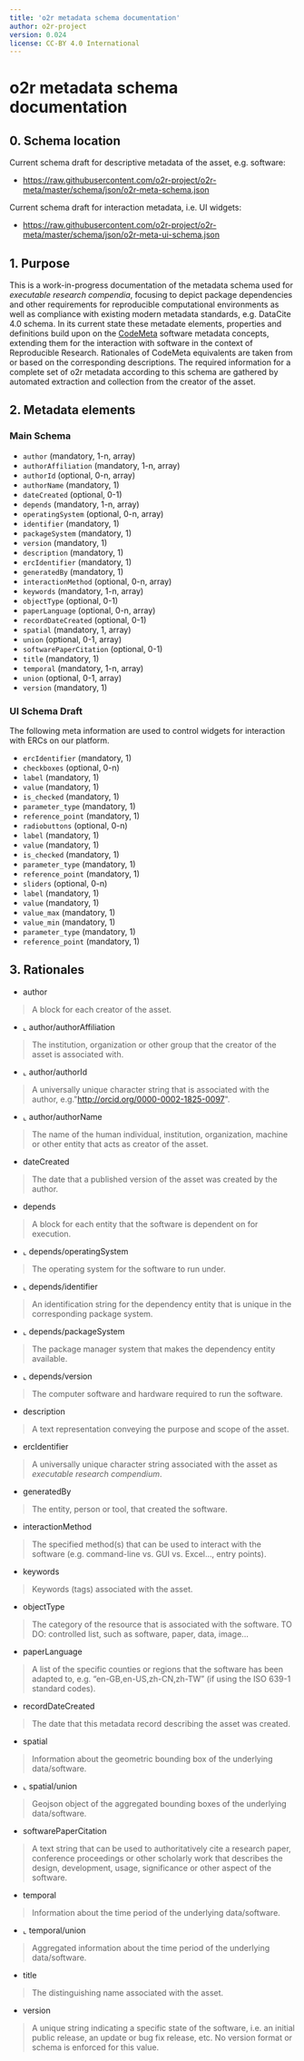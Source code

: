 ```yaml
---
title: 'o2r metadata schema documentation'
author: o2r-project
version: 0.024
license: CC-BY 4.0 International
---
```


# o2r metadata schema documentation

## 0. Schema location
Current schema draft for descriptive metadata of the asset, e.g. software:

- <https://raw.githubusercontent.com/o2r-project/o2r-meta/master/schema/json/o2r-meta-schema.json>

Current schema draft for interaction metadata, i.e. UI widgets:

- <https://raw.githubusercontent.com/o2r-project/o2r-meta/master/schema/json/o2r-meta-ui-schema.json>

## 1. Purpose

This is a work-in-progress documentation of the metadata schema used for _executable research compendia_, focusing to depict package dependencies and other requirements for reproducible computational environments as well as compliance with existing modern metadata standards, e.g. DataCite 4.0 schema.
In its current state these metadate elements, properties and definitions build upon on the [CodeMeta](https://github.com/codemeta/codemeta) software metadata concepts, extending them for the interaction with software in the context of Reproducible Research. Rationales of CodeMeta equivalents are taken from or based on the corresponding descriptions.
The required information for a complete set of o2r metadata according to this schema are gathered by automated extraction and collection from the creator of the asset.

## 2. Metadata elements

### Main Schema

- ```author``` (mandatory, 1-n, array)
 - ```authorAffiliation``` (mandatory, 1-n, array)
 - ```authorId``` (optional, 0-n, array)
 - ```authorName``` (mandatory, 1)
- ```dateCreated``` (optional, 0-1)
- ```depends``` (mandatory, 1-n, array)
 - ```operatingSystem``` (optional, 0-n, array)
 - ```identifier``` (mandatory, 1)
 - ```packageSystem``` (mandatory, 1)
 - ```version``` (mandatory, 1)
- ```description``` (mandatory, 1)
- ```ercIdentifier``` (mandatory, 1)
- ```generatedBy``` (mandatory, 1)
- ```interactionMethod``` (optional, 0-n, array)
- ```keywords``` (mandatory, 1-n, array)
- ```objectType``` (optional, 0-1)
- ```paperLanguage``` (optional, 0-n, array)
- ```recordDateCreated``` (optional, 0-1)
- ```spatial``` (mandatory, 1, array)
 - ```union``` (optional, 0-1, array)
- ```softwarePaperCitation``` (optional, 0-1)
- ```title``` (mandatory, 1)
- ```temporal``` (mandatory, 1-n, array)
 - ```union``` (optional, 0-1, array)
- ```version``` (mandatory, 1)

### UI Schema Draft
The following meta information are used to control widgets for interaction with ERCs on our platform.

- ```ercIdentifier``` (mandatory, 1)
- ```checkboxes``` (optional, 0-n)
 - ```label``` (mandatory, 1)
 - ```value``` (mandatory, 1)
 - ```is_checked``` (mandatory, 1)
 - ```parameter_type``` (mandatory, 1)
 - ```reference_point``` (mandatory, 1)
- ```radiobuttons``` (optional, 0-n)
 - ```label``` (mandatory, 1)
 - ```value``` (mandatory, 1)
 - ```is_checked``` (mandatory, 1)
 - ```parameter_type``` (mandatory, 1)
 - ```reference_point``` (mandatory, 1)
- ```sliders``` (optional, 0-n)
 - ```label``` (mandatory, 1)
 - ```value``` (mandatory, 1)
 - ```value_max``` (mandatory, 1)
 - ```value_min``` (mandatory, 1)
 - ```parameter_type``` (mandatory, 1)
 - ```reference_point``` (mandatory, 1)


## 3. Rationales

- author
> A block for each creator of the asset.

- ⌞ author/authorAffiliation
> The institution, organization or other group that the creator of the asset is associated with.

- ⌞ author/authorId
> A universally unique character string that is associated with the author, e.g."http://orcid.org/0000-0002-1825-0097".

- ⌞ author/authorName
> The name of the human individual, institution, organization, machine or other entity that acts as creator of the asset.

- dateCreated
> The date that a published version of the asset was created by the author.

- depends
> A block for each entity that the software is dependent on for execution.

- ⌞ depends/operatingSystem
> The operating system for the software to run under.

- ⌞ depends/identifier
> An identification string for the dependency entity that is unique in the corresponding package system.
 
- ⌞ depends/packageSystem
> The package manager system that makes the dependency entity available.
 
- ⌞ depends/version
> The computer software and hardware required to run the software.

- description
> A text representation conveying the purpose and scope of the asset.

- ercIdentifier
> A universally unique character string associated with the asset as _executable research compendium_.

- generatedBy
> The entity, person or tool, that created the software.

- interactionMethod
> The specified method(s) that can be used to interact with the software (e.g. command-line vs. GUI vs. Excel..., entry points).

- keywords
> Keywords (tags) associated with the asset.

- objectType
> The category of the resource that is associated with the software. TO DO: controlled list, such as software, paper, data, image...

- paperLanguage
> A list of the specific counties or regions that the software has been adapted to, e.g. “en-GB,en-US,zh-CN,zh-TW” (if using the ISO 639-1 standard codes).

- recordDateCreated
> The date that this metadata record describing the asset was created.

- spatial
> Information about the geometric bounding box of the underlying data/software.

- ⌞ spatial/union
> Geojson object of the aggregated bounding boxes of the underlying data/software.

- softwarePaperCitation
> A text string that can be used to authoritatively cite a research paper, conference proceedings or other scholarly work that describes the design, development, usage, significance or other aspect of the software.

- temporal
> Information about the time period of the underlying data/software.

- ⌞ temporal/union
> Aggregated information about the time period of the underlying data/software.

- title
> The distinguishing name associated with the asset.

- version
> A unique string indicating a specific state of the software, i.e. an initial public release, an update or bug fix release, etc. No version format or schema is enforced for this value.

